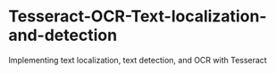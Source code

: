 # Tesseract-OCR-Text-localization-and-detection
Implementing text localization, text detection, and OCR with Tesseract
